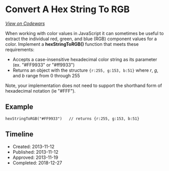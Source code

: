 # Convert A Hex String To RGB
[*View on Codewars*](https://www.codewars.com/kata/convert-a-hex-string-to-rgb)

When working with color values in JavaScript it can sometimes be useful to extract the individual red, green, and blue (RGB) component values for a color. Implement a **hexStringToRGB()** function that meets these requirements:

+ Accepts a case-insensitive hexadecimal color string as its parameter (ex. "#FF9933" or "#ff9933")
+ Returns an object with the structure `{r:255, g:153, b:51}` where *r*, *g*, and *b* range from 0 through 255

Note, your implementation does not need to support the shorthand form of hexadecimal notation (ie "#FFF").

## Example

`hexStringToRGB("#FF9933")   // returns {r:255, g:153, b:51}`

## Timeline
- Created: 2013-11-12
- Published: 2013-11-12
- Approved: 2013-11-19
- Completed: 2018-12-27